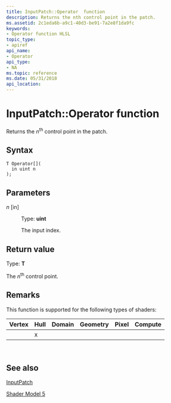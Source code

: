 ```yaml
---
title: InputPatch::Operator  function
description: Returns the nth control point in the patch.
ms.assetid: 2c1eda6b-a9c1-40d3-be91-7a2e8f1da9fc
keywords:
- Operator function HLSL
topic_type:
- apiref
api_name:
- Operator
api_type:
- NA
ms.topic: reference
ms.date: 05/31/2018
api_location: 
---
```


# InputPatch::Operator  function

Returns the *n*<sup>th</sup> control point in the patch.

## Syntax

``` syntax
T Operator[](
  in uint n
);
```

## Parameters

<dl> <dt>

*n* \[in\]
</dt> <dd>

Type: **uint**

The input index.

</dd> </dl>

## Return value

Type: **T**

The *n*<sup>th</sup> control point.

## Remarks

This function is supported for the following types of shaders:



| Vertex | Hull | Domain | Geometry | Pixel | Compute |
|--------|------|--------|----------|-------|---------|
|        | x    |        |          |       |         |



 

## See also

<dl> <dt>

[InputPatch](sm5-object-inputpatch.md)
</dt> <dt>

[Shader Model 5](d3d11-graphics-reference-sm5.md)
</dt> </dl>

 

 




